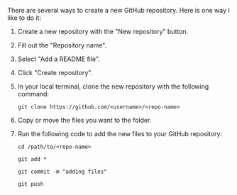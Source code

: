 There are several ways to create a new GitHub repository. Here is one way I like to do it:

1. Create a new repository with the "New repository" button.

2. Fill out the "Repository name".

3. Select "Add a README file".

4. Click "Create repository".

5. In your local terminal, clone the new repository with the following command: 

    ```
    git clone https://github.com/<username>/<repo-name>
    ```
    
6. Copy or move the files you want to the <repo-name> folder.

7. Run the following code to add the new files to your GitHub repository:

    ```
    cd /path/to/<repo-name>
    
    git add *
    
    git commit -m "adding files"
    
    git push
    ```
